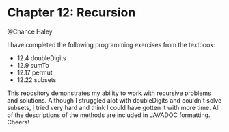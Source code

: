 # Chapter 12: Recursion
@Chance Haley

I have completed the following programming exercises from the textbook:
- 12.4  doubleDigits
- 12.9  sumTo
- 12.17 permut
- 12.22 subsets 

This repository demonstrates my ability to work with recursive problems and solutions. Although I struggled alot with doubleDigits and
couldn't solve subsets, I tried very hard and think I could have gotten it with more time. All of the descriptions of the methods are 
included in JAVADOC formatting. Cheers!